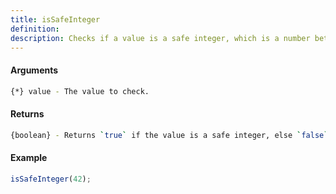 ```yaml
---
title: isSafeInteger
definition: 
description: Checks if a value is a safe integer, which is a number between -(2^53 - 1) and 2^53 - 1.
---
```



#### Arguments


```bash
{*} value - The value to check.
```


#### Returns


```bash
{boolean} - Returns `true` if the value is a safe integer, else `false`.
```


#### Example


```ts
isSafeInteger(42);
```
